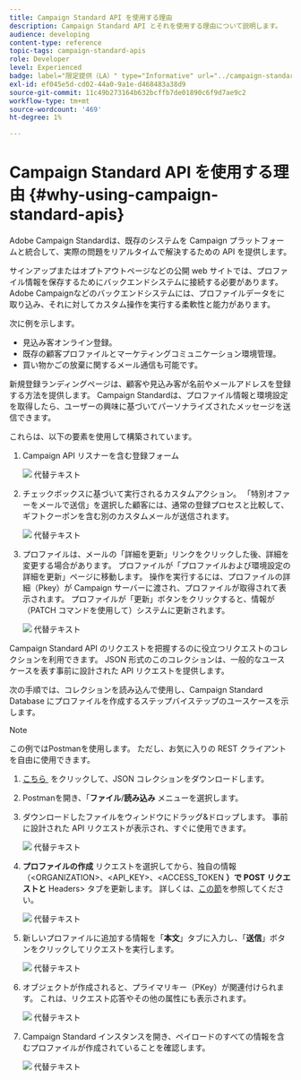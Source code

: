 ```yaml
---
title: Campaign Standard API を使用する理由
description: Campaign Standard API とそれを使用する理由について説明します。
audience: developing
content-type: reference
topic-tags: campaign-standard-apis
role: Developer
level: Experienced
badge: label="限定提供（LA）" type="Informative" url="../campaign-standard-migration-home.md" tooltip="Campaign Standardに移行されたユーザーに制限"
exl-id: ef045e5d-cd02-44a0-9a1e-d468483a38d9
source-git-commit: 11c49b273164b632bcffb7de01890c6f9d7ae9c2
workflow-type: tm+mt
source-wordcount: '469'
ht-degree: 1%

---
```


# Campaign Standard API を使用する理由 {#why-using-campaign-standard-apis}

Adobe Campaign Standardは、既存のシステムを Campaign プラットフォームと統合して、実際の問題をリアルタイムで解決するための API を提供します。

サインアップまたはオプトアウトページなどの公開 web サイトでは、プロファイル情報を保存するためにバックエンドシステムに接続する必要があります。 Adobe Campaignなどのバックエンドシステムには、プロファイルデータをに取り込み、それに対してカスタム操作を実行する柔軟性と能力があります。

次に例を示します。

* 見込み客オンライン登録。
* 既存の顧客プロファイルとマーケティングコミュニケーション環境管理。
  <!--* Event based transactional communication triggering – order confirmation, booking Itinerary, password reset, etc.-->
* 買い物かごの放棄に関するメール通信も可能です。

新規登録ランディングページは、顧客や見込み客が名前やメールアドレスを登録する方法を提供します。 Campaign Standardは、プロファイル情報と環境設定を取得したら、ユーザーの興味に基づいてパーソナライズされたメッセージを送信できます。

これらは、以下の要素を使用して構築されています。

1. Campaign API リスナーを含む登録フォーム

   ![&#x200B; 代替テキスト &#x200B;](assets/apis_uc1.png)

1. チェックボックスに基づいて実行されるカスタムアクション。 「特別オファーをメールで送信」を選択した顧客には、通常の登録プロセスと比較して、ギフトクーポンを含む別のカスタムメールが送信されます。

   ![&#x200B; 代替テキスト &#x200B;](assets/apis_uc2.png)

1. プロファイルは、メールの「詳細を更新」リンクをクリックした後、詳細を変更する場合があります。 プロファイルが「プロファイルおよび環境設定の詳細を更新」ページに移動します。 操作を実行するには、プロファイルの詳細（Pkey）が Campaign サーバーに渡され、プロファイルが取得されて表示されます。 プロファイルが「更新」ボタンをクリックすると、情報が（PATCH コマンドを使用して）システムに更新されます。

   ![&#x200B; 代替テキスト &#x200B;](assets/apis_uc3.png)

Campaign Standard API のリクエストを把握するのに役立つリクエストのコレクションを利用できます。 JSON 形式のこのコレクションは、一般的なユースケースを表す事前に設計された API リクエストを提供します。

次の手順では、コレクションを読み込んで使用し、Campaign Standard Database にプロファイルを作成するステップバイステップのユースケースを示します。

>[!NOTE]
>
>この例ではPostmanを使用します。 ただし、お気に入りの REST クライアントを自由に使用できます。

1. [&#x200B; こちら &#x200B;](https://helpx.adobe.com/content/dam/help/en/campaign/kb/working-with-acs-api/_jcr_content/main-pars/download_section/download-1/KB_postman_collection.json.zip) をクリックして、JSON コレクションをダウンロードします。

1. Postmanを開き、「**ファイル**/**読み込み** メニューを選択します。

1. ダウンロードしたファイルをウィンドウにドラッグ&amp;ドロップします。 事前に設計された API リクエストが表示され、すぐに使用できます。

   ![&#x200B; 代替テキスト &#x200B;](assets/postman_collection.png)

1. **プロファイルの作成** リクエストを選択してから、独自の情報（&lt;ORGANIZATION>、&lt;API_KEY>、&lt;ACCESS_TOKEN **）で POST リクエストと** Headers> タブを更新します。 詳しくは、[この節](setting-up-api-access.md)を参照してください。

   ![&#x200B; 代替テキスト &#x200B;](assets/postman_uc1.png)

1. 新しいプロファイルに追加する情報を「**本文**」タブに入力し、「**送信**」ボタンをクリックしてリクエストを実行します。

   ![&#x200B; 代替テキスト &#x200B;](assets/postman_uc2.png)

1. オブジェクトが作成されると、プライマリキー（PKey）が関連付けられます。 これは、リクエスト応答やその他の属性にも表示されます。

   ![&#x200B; 代替テキスト &#x200B;](assets/postman_uc3.png)

1. Campaign Standard インスタンスを開き、ペイロードのすべての情報を含むプロファイルが作成されていることを確認します。

   ![&#x200B; 代替テキスト &#x200B;](assets/postman_uc4.png)
